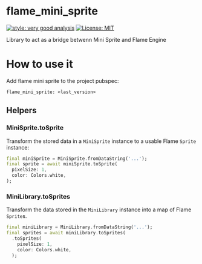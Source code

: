 # flame_mini_sprite

[![style: very good analysis][very_good_analysis_badge]][very_good_analysis_link]
[![License: MIT][license_badge]][license_link]

Library to act as a bridge betwenn Mini Sprite and Flame Engine

[license_badge]: https://img.shields.io/badge/license-MIT-blue.svg
[license_link]: https://opensource.org/licenses/MIT
[very_good_analysis_badge]: https://img.shields.io/badge/style-very_good_analysis-B22C89.svg
[very_good_analysis_link]: https://pub.dev/packages/very_good_analysis

# How to use it

Add flame mini sprite to the project pubspec:

```
flame_mini_sprite: <last_version>
```

## Helpers

### MiniSprite.toSprite

Transform the stored data in a `MiniSprite` instance to a usable Flame `Sprite` instance:

```dart
final miniSprite = MiniSprite.fromDataString('...');
final sprite = await miniSprite.toSprite(
  pixelSize: 1,
  color: Colors.white,
);
```

### MiniLibrary.toSprites

Transform the data stored in the `MiniLibrary` instance into a map of Flame `Sprite`s.


```dart
final miniLibrary = MiniLibrary.fromDataString('...');
final sprites = await miniLibrary.toSprites(
  .toSprites(
    pixelSize: 1,
    color: Colors.white,
  );
```
